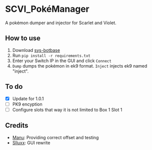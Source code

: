 # SCVI_PokéManager
A pokémon dumper and injector for Scarlet and Violet.

## How to use
1. Download [sys-botbase](https://github.com/olliz0r/sys-botbase/releases/tag/v2.2)
2. Run `pip install -r requirements.txt`
3. Enter your Switch IP in the GUI and click `Connect`
4. `Dump` dumps the pokémon in ek9 format. `Inject` injects ek9 named "inject".

## To do
- [x] Update for 1.0.1
- [ ] PK9 encyption
- [ ] Configure slots that way it is not limited to Box 1 Slot 1

## Credits
- [Manu](https://github.com/Manu098vm): Providing correct offset and testing
- [Slluxx](https://github.com/Slluxx): GUI rewrite
